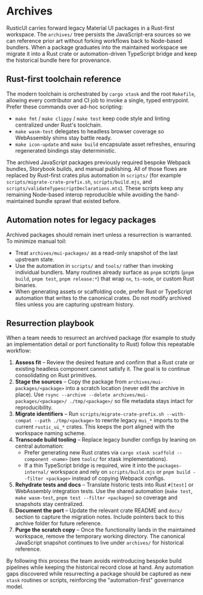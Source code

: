 # Archives

RusticUI carries forward legacy Material UI packages in a Rust-first workspace. The `archives/` tree persists the
JavaScript-era sources so we can reference prior art without forking workflows back to Node-based bundlers. When a
package graduates into the maintained workspace we migrate it into a Rust crate or automation-driven TypeScript bridge
and keep the historical bundle here for provenance.

## Rust-first toolchain reference

The modern toolchain is orchestrated by `cargo xtask` and the root `Makefile`, allowing every contributor and CI job to
invoke a single, typed entrypoint. Prefer these commands over ad-hoc scripting:

- `make fmt` / `make clippy` / `make test` keep code style and linting centralized under Rust's toolchain.
- `make wasm-test` delegates to headless browser coverage so WebAssembly shims stay battle ready.
- `make icon-update` and `make build` encapsulate asset refreshes, ensuring regenerated bindings stay deterministic.

The archived JavaScript packages previously required bespoke Webpack bundles, Storybook builds, and manual publishing.
All of those flows are replaced by Rust-first crates plus automation in `scripts/` (for example
`scripts/migrate-crate-prefix.sh`, `scripts/build.mjs`, and `scripts/validateTypescriptDeclarations.mts`). These scripts
keep any remaining Node-based interop reproducible while avoiding the hand-maintained bundle sprawl that existed before.

## Automation notes for legacy packages

Archived packages should remain inert unless a resurrection is warranted. To minimize manual toil:

- Treat `archives/mui-packages/` as a read-only snapshot of the last upstream state.
- Use the automation in `scripts/` and `tools/` rather than invoking individual bundlers. Many routines already surface as
  `pnpm` scripts (`pnpm build`, `pnpm test`, `pnpm release:*`) that wrap `nx`, `ts-node`, or custom Rust binaries.
- When generating assets or scaffolding code, prefer Rust or TypeScript automation that writes to the canonical crates. Do
  not modify archived files unless you are capturing upstream history.

## Resurrection playbook

When a team needs to resurrect an archived package (for example to study an implementation detail or port functionality to
Rust) follow this repeatable workflow:

1. **Assess fit** – Review the desired feature and confirm that a Rust crate or existing headless component cannot satisfy it.
   The goal is to continue consolidating on Rust primitives.
2. **Stage the sources** – Copy the package from `archives/mui-packages/<package>` into a scratch location (never edit the
   archive in place). Use `rsync --archive --delete archives/mui-packages/<package>/ ./tmp/<package>/` so file metadata stays
   intact for reproducibility.
3. **Migrate identifiers** – Run `scripts/migrate-crate-prefix.sh --with-compat --path ./tmp/<package>` to rewrite legacy
   `mui_*` imports to the current `rustic_ui_*` crates. This keeps the port aligned with the workspace naming scheme.
4. **Transcode build tooling** – Replace legacy bundler configs by leaning on central automation:
   - Prefer generating new Rust crates via `cargo xtask scaffold --component <name>` (see `tools/` for xtask implementations).
   - If a thin TypeScript bridge is required, wire it into the `packages-internal/` workspace and rely on
     `scripts/build.mjs` or `pnpm build --filter <package>` instead of copying Webpack configs.
5. **Rehydrate tests and docs** – Translate historic tests into Rust `#[test]` or WebAssembly integration tests. Use the
   shared automation (`make test`, `make wasm-test`, `pnpm test --filter <package>`) so coverage and snapshots stay
   centralized.
6. **Document the port** – Update the relevant crate README and `docs/` section to capture the migration notes. Include
   pointers back to this archive folder for future reference.
7. **Purge the scratch copy** – Once the functionality lands in the maintained workspace, remove the temporary working
   directory. The canonical JavaScript snapshot continues to live under `archives/` for historical reference.

By following this process the team avoids reintroducing bespoke build pipelines while keeping the historical record close
at hand. Any automation gaps discovered while resurrecting a package should be captured as new `xtask` routines or
scripts, reinforcing the "automation-first" governance model.
